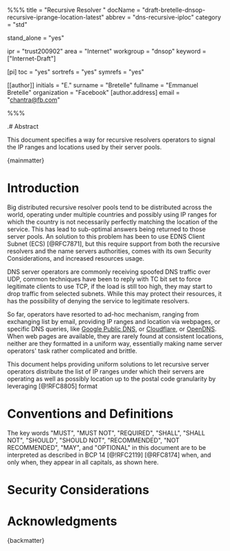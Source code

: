 %%%
title = "Recursive Resolver "
docName = "draft-bretelle-dnsop-recursive-iprange-location-latest"
abbrev = "dns-recursive-iploc"
category = "std"

stand_alone = "yes"

ipr = "trust200902"
area = "Internet"
workgroup = "dnsop"
keyword = ["Internet-Draft"]

[pi]
toc = "yes"
sortrefs = "yes"
symrefs = "yes"

[[author]]
initials = "E."
surname = "Bretelle"
fullname = "Emmanuel Bretelle"
organization = "Facebook"
  [author.address]
  email = "chantra@fb.com"

%%%

.# Abstract

This document specifies a way for recursive resolvers operators to signal the IP ranges and locations used by their server pools.

{mainmatter}

# Introduction

Big distributed recursive resolver pools tend to be distributed across the world, operating under multiple countries and possibly using IP ranges for which the country is not necessarily perfectly matching the location of the service. This has lead to sub-optimal answers being returned to those server pools. An solution to this problem has been to use EDNS Client Subnet (ECS) [@RFC7871], but this require support
from both the recursive resolvers and the name servers authorities, comes with its own Security Considerations, and increased resources usage.

DNS server operators are commonly receiving spoofed DNS traffic over UDP, common techniques have been to reply with TC bit set to force legitimate clients to use TCP, if the load is still too high, they may start to drop traffic from selected subnets. While this may protect their resources, it has the possibility of denying the service to legitimate resolvers.

So far, operators have resorted to ad-hoc mechanism, ranging from exchanging list by email, providing IP ranges and location via webpages, or specific DNS queries, like [Google Public DNS](https://developers.google.com/speed/public-dns/faq#locations_of_ip_address_ranges_google_public_dns_uses_to_send_queries), or [Cloudflare](https://www.cloudflare.com/ips/), or [OpenDNS](https://www.opendns.com/data-center-locations/). When web pages are available, they are rarely found at consistent locations, neither are they formatted in a uniform way, essentially making name server operators' task rather complicated and brittle.

This document helps providing uniform solutions to let recursive server operators distribute the list of IP ranges under which their servers are operating as well as possibly location up to the postal code granularity by leveraging [@!RFC8805] format



# Conventions and Definitions

The key words "MUST", "MUST NOT", "REQUIRED", "SHALL", "SHALL NOT", "SHOULD", "SHOULD NOT", "RECOMMENDED", "NOT RECOMMENDED", "MAY", and "OPTIONAL" in this document are to be interpreted as described in BCP 14 [@!RFC2119] [@RFC8174] when, and only when, they appear in all capitals, as shown here.

# Security Considerations

# Acknowledgments

{backmatter}

